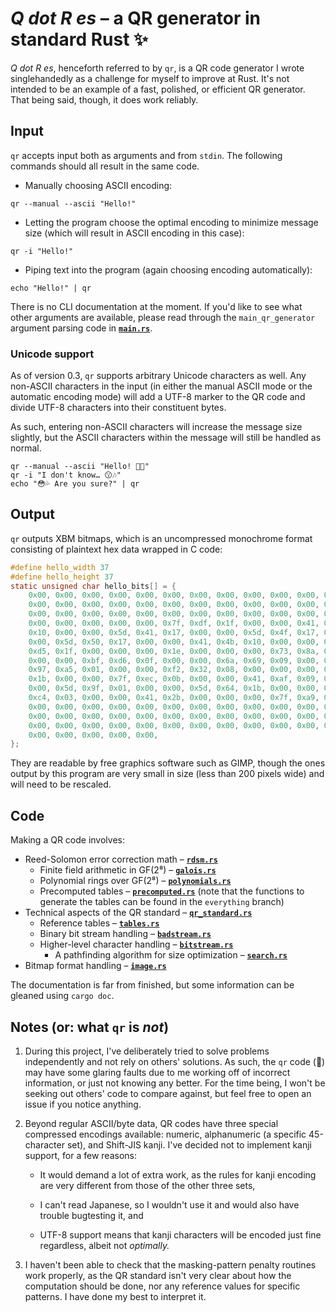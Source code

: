 # *Q dot R es* – a QR generator in standard Rust ✨
*Q dot R es*, henceforth referred to by `qr`, is a QR code generator I wrote singlehandedly as a challenge for myself to improve at Rust. It's not intended to be an example of a fast, polished, or efficient QR generator. That being said, though, it does work reliably.

## Input
`qr` accepts input both as arguments and from `stdin`. The following commands should all result in the same code. 
* Manually choosing ASCII encoding:
```
qr --manual --ascii "Hello!"
```
* Letting the program choose the optimal encoding to minimize message size (which will result in ASCII encoding in this case):
```
qr -i "Hello!" 
```
* Piping text into the program (again choosing encoding automatically):
```
echo "Hello!" | qr
```
There is no CLI documentation at the moment. If you'd like to see what other arguments are available, please read through the `main_qr_generator` argument parsing code in [**`main.rs`**](src/main.rs).
### Unicode support
As of version 0.3, `qr` supports arbitrary Unicode characters as well. Any non-ASCII characters in the input (in either the manual ASCII mode or the automatic encoding mode) will add a UTF-8 marker to the QR code and divide UTF-8 characters into their constituent bytes.

As such, entering non-ASCII characters will increase the message size slightly, but the ASCII characters within the message will still be handled as normal.
```
qr --manual --ascii "Hello! 👋😌"
qr -i "I don't know… 😗🎶"
echo "😳💦 Are you sure?" | qr
```
## Output
`qr` outputs XBM bitmaps, which is an uncompressed monochrome format consisting of plaintext hex data wrapped in C code:
```c
#define hello_width 37
#define hello_height 37
static unsigned char hello_bits[] = {
    0x00, 0x00, 0x00, 0x00, 0x00, 0x00, 0x00, 0x00, 0x00, 0x00, 0x00, 0x00,
    0x00, 0x00, 0x00, 0x00, 0x00, 0x00, 0x00, 0x00, 0x00, 0x00, 0x00, 0x00,
    0x00, 0x00, 0x00, 0x00, 0x00, 0x00, 0x00, 0x00, 0x00, 0x00, 0x00, 0x00,
    0x00, 0x00, 0x00, 0x00, 0x00, 0x7f, 0xdf, 0x1f, 0x00, 0x00, 0x41, 0x55,
    0x10, 0x00, 0x00, 0x5d, 0x41, 0x17, 0x00, 0x00, 0x5d, 0x4f, 0x17, 0x00,
    0x00, 0x5d, 0x50, 0x17, 0x00, 0x00, 0x41, 0x4b, 0x10, 0x00, 0x00, 0x7f,
    0xd5, 0x1f, 0x00, 0x00, 0x00, 0x1e, 0x00, 0x00, 0x00, 0x73, 0x8a, 0x1e,
    0x00, 0x00, 0xbf, 0xd6, 0x0f, 0x00, 0x00, 0x6a, 0x69, 0x09, 0x00, 0x00,
    0x97, 0xa5, 0x01, 0x00, 0x00, 0xf2, 0x32, 0x08, 0x00, 0x00, 0x00, 0x01,
    0x1b, 0x00, 0x00, 0x7f, 0xec, 0x0b, 0x00, 0x00, 0x41, 0xaf, 0x09, 0x00,
    0x00, 0x5d, 0x9f, 0x01, 0x00, 0x00, 0x5d, 0x64, 0x1b, 0x00, 0x00, 0x5d,
    0xc4, 0x03, 0x00, 0x00, 0x41, 0x2b, 0x00, 0x00, 0x00, 0x7f, 0xa9, 0x11,
    0x00, 0x00, 0x00, 0x00, 0x00, 0x00, 0x00, 0x00, 0x00, 0x00, 0x00, 0x00,
    0x00, 0x00, 0x00, 0x00, 0x00, 0x00, 0x00, 0x00, 0x00, 0x00, 0x00, 0x00,
    0x00, 0x00, 0x00, 0x00, 0x00, 0x00, 0x00, 0x00, 0x00, 0x00, 0x00, 0x00,
    0x00, 0x00, 0x00, 0x00, 0x00,
};
```
They are readable by free graphics software such as GIMP, though the ones output by this program are very small in size (less than 200 pixels wide) and will need to be rescaled.
## Code
Making a QR code involves:
* Reed-Solomon error correction math – [**`rdsm.rs`**](src/rdsm.rs)
   * Finite field arithmetic in GF(2⁸) – [**`galois.rs`**](src/rdsm/galois.rs)
   * Polynomial rings over GF(2⁸) – [**`polynomials.rs`**](src/rdsm/polynomials.rs)
   * Precomputed tables – [**`precomputed.rs`**](src/rdsm/precomputed.rs) (note that the functions to generate the tables can be found in the `everything` branch)
* Technical aspects of the QR standard – [**`qr_standard.rs`**](src/qr_standard.rs)
   * Reference tables – [**`tables.rs`**](src/qr_standard/tables.rs)
   * Binary bit stream handling – [**`badstream.rs`**](src/qr_standard/badstream.rs)
   * Higher-level character handling – [**`bitstream.rs`**](src/qr_standard/bitstream.rs)
      * A pathfinding algorithm for size optimization – [**`search.rs`**](src/qr_standard/bitstream/search.rs)
* Bitmap format handling – [**`image.rs`**](src/image.rs)

The documentation is far from finished, but some information can be gleaned using `cargo doc`.
## Notes (or: what `qr` is *not*)
1. During this project, I've deliberately tried to solve problems independently and not rely on others' solutions. As such, the `qr` code (🤭) may have some glaring faults due to me working off of incorrect information, or just not knowing any better. For the time being, I won't be seeking out others' code to compare against, but feel free to open an issue if you notice anything.

2. Beyond regular ASCII/byte data, QR codes have three special compressed encodings available: numeric, alphanumeric (a specific 45-character set), and Shift-JIS kanji. I've decided not to implement kanji support, for a few reasons:

   * It would demand a lot of extra work, as the rules for kanji encoding are very different from those of the other three sets,

   * I can't read Japanese, so I wouldn't use it and would also have trouble bugtesting it, and

   * UTF-8 support means that kanji characters will be encoded just fine regardless, albeit not *optimally.*

3. I haven't been able to check that the masking-pattern penalty routines work properly, as the QR standard isn't very clear about how the computation should be done, nor any reference values for specific patterns. I have done my best to interpret it.